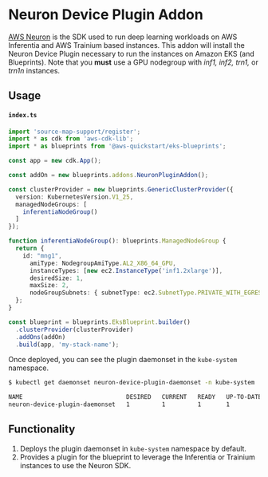 # Neuron Device Plugin Addon

[AWS Neuron](https://awsdocs-neuron.readthedocs-hosted.com/en/latest/) is the SDK used to run deep learning workloads on AWS Inferentia and AWS Trainium based instances. This addon will install the Neuron Device Plugin necessary to run the instances on Amazon EKS (and Blueprints). Note that you **must** use a GPU nodegroup with *inf1, inf2, trn1,* or *trn1n* instances.

## Usage

#### **`index.ts`**
```typescript
import 'source-map-support/register';
import * as cdk from 'aws-cdk-lib';
import * as blueprints from '@aws-quickstart/eks-blueprints';

const app = new cdk.App();

const addOn = new blueprints.addons.NeuronPluginAddon();

const clusterProvider = new blueprints.GenericClusterProvider({
  version: KubernetesVersion.V1_25,
  managedNodeGroups: [
    inferentiaNodeGroup()
  ]
});

function inferentiaNodeGroup(): blueprints.ManagedNodeGroup {
  return {
    id: "mng1",
      amiType: NodegroupAmiType.AL2_X86_64_GPU,
      instanceTypes: [new ec2.InstanceType('inf1.2xlarge')],
      desiredSize: 1,
      maxSize: 2, 
      nodeGroupSubnets: { subnetType: ec2.SubnetType.PRIVATE_WITH_EGRESS },
  };
}

const blueprint = blueprints.EksBlueprint.builder()
  .clusterProvider(clusterProvider)
  .addOns(addOn)
  .build(app, 'my-stack-name');
```

Once deployed, you can see the plugin daemonset in the `kube-system` namespace.

```sh
$ kubectl get daemonset neuron-device-plugin-daemonset -n kube-system

NAME                             DESIRED   CURRENT   READY   UP-TO-DATE   AVAILABLE   NODE SELECTOR   AGE
neuron-device-plugin-daemonset   1         1         1       1            1           <none>          24m   20m
```

## Functionality

1. Deploys the plugin daemonset in `kube-system` namespace by default.
2. Provides a plugin for the blueprint to leverage the Inferentia or Trainium instances to use the Neuron SDK.